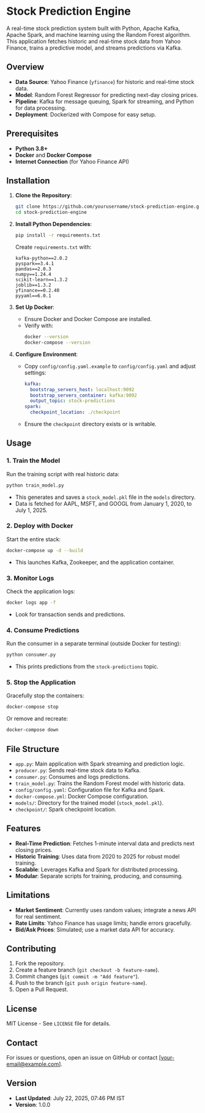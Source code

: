 # Stock Prediction Engine

A real-time stock prediction system built with Python, Apache Kafka, Apache Spark, and machine learning using the Random Forest algorithm. This application fetches historic and real-time stock data from Yahoo Finance, trains a predictive model, and streams predictions via Kafka.

## Overview

- **Data Source**: Yahoo Finance (`yfinance`) for historic and real-time stock data.
- **Model**: Random Forest Regressor for predicting next-day closing prices.
- **Pipeline**: Kafka for message queuing, Spark for streaming, and Python for data processing.
- **Deployment**: Dockerized with Compose for easy setup.

## Prerequisites

- **Python 3.8+**
- **Docker** and **Docker Compose**
- **Internet Connection** (for Yahoo Finance API)

## Installation

1. **Clone the Repository**:
   ```bash
   git clone https://github.com/yourusername/stock-prediction-engine.git
   cd stock-prediction-engine
   ```

2. **Install Python Dependencies**:
   ```bash
   pip install -r requirements.txt
   ```
   Create `requirements.txt` with:
   ```
   kafka-python==2.0.2
   pyspark==3.4.1
   pandas==2.0.3
   numpy==1.24.4
   scikit-learn==1.3.2
   joblib==1.3.2
   yfinance==0.2.40
   pyyaml==6.0.1
   ```

3. **Set Up Docker**:
   - Ensure Docker and Docker Compose are installed.
   - Verify with:
     ```bash
     docker --version
     docker-compose --version
     ```

4. **Configure Environment**:
   - Copy `config/config.yaml.example` to `config/config.yaml` and adjust settings:
     ```yaml
     kafka:
       bootstrap_servers_host: localhost:9092
       bootstrap_servers_container: kafka:9092
       output_topic: stock-predictions
     spark:
       checkpoint_location: ./checkpoint
     ```
   - Ensure the `checkpoint` directory exists or is writable.

## Usage

### 1. Train the Model
Run the training script with real historic data:
```bash
python train_model.py
```
- This generates and saves a `stock_model.pkl` file in the `models` directory.
- Data is fetched for AAPL, MSFT, and GOOGL from January 1, 2020, to July 1, 2025.

### 2. Deploy with Docker
Start the entire stack:
```bash
docker-compose up -d --build
```
- This launches Kafka, Zookeeper, and the application container.

### 3. Monitor Logs
Check the application logs:
```bash
docker logs app -f
```
- Look for transaction sends and predictions.

### 4. Consume Predictions
Run the consumer in a separate terminal (outside Docker for testing):
```bash
python consumer.py
```
- This prints predictions from the `stock-predictions` topic.

### 5. Stop the Application
Gracefully stop the containers:
```bash
docker-compose stop
```
Or remove and recreate:
```bash
docker-compose down
```

## File Structure

- `app.py`: Main application with Spark streaming and prediction logic.
- `producer.py`: Sends real-time stock data to Kafka.
- `consumer.py`: Consumes and logs predictions.
- `train_model.py`: Trains the Random Forest model with historic data.
- `config/config.yaml`: Configuration file for Kafka and Spark.
- `docker-compose.yml`: Docker Compose configuration.
- `models/`: Directory for the trained model (`stock_model.pkl`).
- `checkpoint/`: Spark checkpoint location.

## Features

- **Real-Time Prediction**: Fetches 1-minute interval data and predicts next closing prices.
- **Historic Training**: Uses data from 2020 to 2025 for robust model training.
- **Scalable**: Leverages Kafka and Spark for distributed processing.
- **Modular**: Separate scripts for training, producing, and consuming.

## Limitations

- **Market Sentiment**: Currently uses random values; integrate a news API for real sentiment.
- **Rate Limits**: Yahoo Finance has usage limits; handle errors gracefully.
- **Bid/Ask Prices**: Simulated; use a market data API for accuracy.

## Contributing

1. Fork the repository.
2. Create a feature branch (`git checkout -b feature-name`).
3. Commit changes (`git commit -m "Add feature"`).
4. Push to the branch (`git push origin feature-name`).
5. Open a Pull Request.

## License

MIT License - See `LICENSE` file for details.

## Contact

For issues or questions, open an issue on GitHub or contact [your-email@example.com].

## Version

- **Last Updated**: July 22, 2025, 07:46 PM IST
- **Version**: 1.0.0